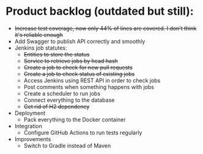 Product backlog (outdated but still):
=

* ~~Increase test coverage, now only 44% of lines are covered. I don't think it's reliable enough~~
* Add Swagger to publish API correctly and smoothly
* Jenkins job statutes:
  * ~~Entities to store the status~~
  * ~~Service to retrieve jobs by head hash~~
  * ~~Create a job to check for new pull requests~~
  * ~~Create a job to check status of existing jobs~~
  * Access Jenkins using REST API in order to check jobs
  * Post comments when something happens with jobs
  * Create a scheduler to run jobs
  * Connect everything to the database
  * ~~Get rid of H2 dependency~~
* Deployment
  * Pack everything to the Docker container
* Integration
  * Configure GitHub Actions to run tests regularly
* Improvements
  * Switch to Gradle instead of Maven
